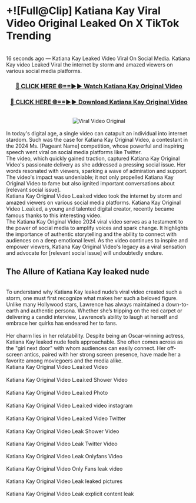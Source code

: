 # +![Full@Clip] Katiana Kay Viral Video Original Leaked On X TikTok Trending
<br>
16 seconds ago — Katiana Kay Leaked Video Viral On Social Media. Katiana Kay video Leaked Viral the internet by storm and amazed viewers on various social media platforms.
<br>
<div align="center">
<h3><a href="https://bestclip.site?title=Katiana_Kay&ref=git" rel="nofollow">🔴 CLICK HERE 🌐==►► Watch Katiana Kay Original Video</a></h3>
<h3><a href="https://bestclip.site?title=Katiana_Kay&ref=git" rel="nofollow">🔴 CLICK HERE 🌐==►► Download Katiana Kay Original Video</a></h3>
<br>
<a href="https://bestclip.site?title=Katiana_Kay&ref=git" rel="nofollow" data-target="animated-image.originalLink"><img src="https://i.ibb.co.com/xMMVF88/686577567.gif" alt="Viral Video Original" style="max-width: 100%; display: inline-block;" data-target="animated-image.originalImage"></a>
</div>
<br>
In today's digital age, a single video can catapult an individual into internet stardom. Such was the case for Katiana Kay Original Video, a contestant in the 2024 Ms. [Pageant Name] competition, whose powerful and inspiring speech went viral on social media platforms like Twitter.
<br>
The video, which quickly gained traction, captured Katiana Kay Original Video's passionate delivery as she addressed a pressing social issue. Her words resonated with viewers, sparking a wave of admiration and support. The video's impact was undeniable; it not only propelled Katiana Kay Original Video to fame but also ignited important conversations about [relevant social issue].
<br>
Katiana Kay Original Video L.ea𝚔ed video took the internet by storm and amazed viewers on various social media platforms. Katiana Kay Original Video L.ea𝚔ed, a young and talented digital creator, recently became famous thanks to this interesting video.
<br>
The Katiana Kay Original Video 2024 viral video serves as a testament to the power of social media to amplify voices and spark change. It highlights the importance of authentic storytelling and the ability to connect with audiences on a deep emotional level. As the video continues to inspire and empower viewers, Katiana Kay Original Video's legacy as a viral sensation and advocate for [relevant social issue] will undoubtedly endure.
<br>
<h2>The Allure of Katiana Kay leaked nude</h2>
<br>
To understand why Katiana Kay leaked nude’s viral video created such a storm, one must first recognize what makes her such a beloved figure. Unlike many Hollywood stars, Lawrence has always maintained a down-to-earth and authentic persona. Whether she’s tripping on the red carpet or delivering a candid interview, Lawrence’s ability to laugh at herself and embrace her quirks has endeared her to fans.
<br><br>
Her charm lies in her relatability. Despite being an Oscar-winning actress, Katiana Kay leaked nude feels approachable. She often comes across as the "girl next door" with whom audiences can easily connect. Her off-screen antics, paired with her strong screen presence, have made her a favorite among moviegoers and the media alike.
<br>
Katiana Kay Original Video L.ea𝚔ed Video
<br><br>
Katiana Kay Original Video L.ea𝚔ed Shower Video
<br><br>
Katiana Kay Original Video L.ea𝚔ed Photo
<br><br>
Katiana Kay Original Video L.ea𝚔ed video instagram
<br><br>
Katiana Kay Original Video L.ea𝚔ed Video Twitter
<br><br>
Katiana Kay Original Video Leak Shower Video
<br><br>
Katiana Kay Original Video Leak Twitter Video
<br><br>
Katiana Kay Original Video Leak Onlyfans Video
<br><br>
Katiana Kay Original Video Only Fans leak video
<br><br>
Katiana Kay Original Video Leak leaked pictures
<br><br>
Katiana Kay Original Video Leak explicit content leak
